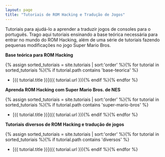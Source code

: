 ```yaml
---
layout: page
title: "Tutoriais de ROM Hacking e Tradução de Jogos"
---
```


Tutoriais para ajudá-lo a aprender a traduzir jogos de consoles para o português. Trago aqui tutoriais ensinando a base teórica necessária para entrar no mundo do ROM Hacking, além de uma série de tutoriais fazendo pequenas modificações no jogo Super Mario Bros.

**Base teórica para ROM Hacking**

{% assign sorted_tutoriais = site.tutoriais | sort:'order' %}{% for tutorial in sorted_tutoriais %}{% if tutorial.path contains 'base-teorica' %}
- [{{ tutorial.title }}]({{ tutorial.url }}){% endif %}{% endfor %}

**Aprenda ROM Hacking com Super Mario Bros. de NES**

{% assign sorted_tutoriais = site.tutoriais | sort:'order' %}{% for tutorial in sorted_tutoriais %}{% if tutorial.path contains 'super-mario-bros' %}
- [{{ tutorial.title }}]({{ tutorial.url }}){% endif %}{% endfor %}

**Tutoriais diversos de ROM Hacking e tradução de jogos**

{% assign sorted_tutoriais = site.tutoriais | sort:'order' %}{% for tutorial in sorted_tutoriais %}{% if tutorial.path contains 'diversos' %}
- [{{ tutorial.title }}]({{ tutorial.url }}){% endif %}{% endfor %}